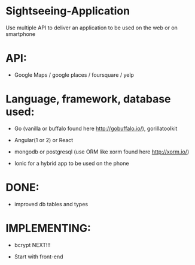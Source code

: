 # Sightseeing-Application
Use multiple API to deliver an application to be used on the web or on smartphone

# API:

* Google Maps / google places / foursquare / yelp

# Language, framework, database used:

* Go (vanilla or buffalo found here http://gobuffalo.io/), gorillatoolkit

* Angular(1 or 2) or React

* mongodb or postgresql (use ORM like xorm found here http://xorm.io/)

* Ionic for a hybrid app to be used on the phone

# DONE:

* improved db tables and types

# IMPLEMENTING:

* bcrypt NEXT!!!

* Start with front-end
